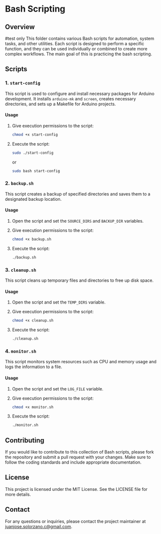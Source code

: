 # Bash Scripting

## Overview
#test only
This folder contains various Bash scripts for automation, system tasks, and other utilities. Each script is designed to perform a specific function, and they can be used individually or combined to create more complex workflows.
The main goal of this is practicing the bash scripting.

## Scripts

### 1. `start-config`

This script is used to configure and install necessary packages for Arduino development. It installs `arduino-mk` and `screen`, creates necessary directories, and sets up a Makefile for Arduino projects.

#### Usage

1. Give execution permissions to the script:
    ```sh
    chmod +x start-config
    ```

2. Execute the script:
    ```sh
    sudo ./start-config
    ```
    or
    ```sh
    sudo bash start-config
    ```

### 2. `backup.sh`

This script creates a backup of specified directories and saves them to a designated backup location.

#### Usage

1. Open the script and set the `SOURCE_DIRS` and `BACKUP_DIR` variables.
2. Give execution permissions to the script:
    ```sh
    chmod +x backup.sh
    ```

3. Execute the script:
    ```sh
    ./backup.sh
    ```

### 3. `cleanup.sh`

This script cleans up temporary files and directories to free up disk space.

#### Usage

1. Open the script and set the `TEMP_DIRS` variable.
2. Give execution permissions to the script:
    ```sh
    chmod +x cleanup.sh
    ```

3. Execute the script:
    ```sh
    ./cleanup.sh
    ```

### 4. `monitor.sh`

This script monitors system resources such as CPU and memory usage and logs the information to a file.

#### Usage

1. Open the script and set the `LOG_FILE` variable.
2. Give execution permissions to the script:
    ```sh
    chmod +x monitor.sh
    ```

3. Execute the script:
    ```sh
    ./monitor.sh
    ```

## Contributing

If you would like to contribute to this collection of Bash scripts, please fork the repository and submit a pull request with your changes. Make sure to follow the coding standards and include appropriate documentation.

## License

This project is licensed under the MIT License. See the LICENSE file for more details.

## Contact

For any questions or inquiries, please contact the project maintainer at [juanjose.solorzano.c@gmail.com](mailto:juanjose.solorzano.c@gmail.com).
